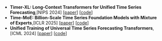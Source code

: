 - **Timer-XL: Long-Context Transformers for Unified Time Series Forecasting**,[NIPS 2024] [[paper](https://arxiv.org/abs/2410.04803)] [[code](https://github.com/thuml/Timer-XL)]
- **Time-MoE: Billion-Scale Time Series Foundation Models with Mixture of Experts**,[ICLR 2025] [[paper](https://arxiv.org/abs/2409.16040)] [[code](https://github.com/Time-MoE/Time-MoE)]
- **Unified Training of Universal Time Series Forecasting Transformers**,[ICML 2024] [[paper](https://arxiv.org/abs/2402.02592)] [[code](https://github.com/SalesforceAIResearch/uni2ts)]

